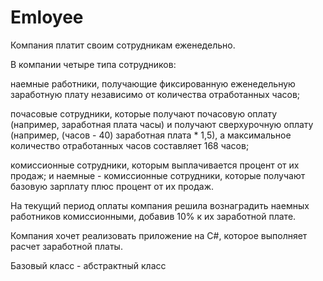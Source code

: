 # Emloyee

Компания платит своим сотрудникам еженедельно. 

В компании четыре типа сотрудников: 

наемные работники, получающие фиксированную еженедельную заработную плату независимо от количества отработанных часов; 

почасовые сотрудники, которые получают почасовую оплату (например, заработная плата  часы) и получают сверхурочную оплату (например, (часов - 40)  заработная плата * 1,5), а максимальное количество отработанных часов составляет 168 часов; 

комиссионные сотрудники, которым выплачивается процент от их продаж; и наемные - комиссионные сотрудники, которые получают базовую зарплату плюс процент от их продаж. 

На текущий период оплаты компания решила вознаградить наемных работников комиссионными, добавив 10% к их заработной плате. 

Компания хочет реализовать приложение на С#, которое выполняет расчет заработной платы.

Базовый класс  - абстрактный класс
